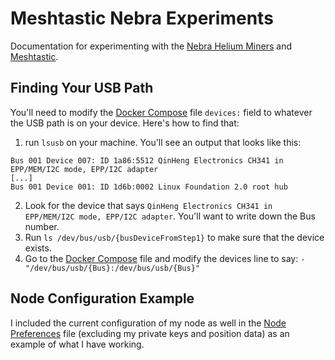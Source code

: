 # Meshtastic Nebra Experiments
Documentation for experimenting with the [Nebra Helium Miners](https://www.ebay.com/itm/205168616664) and [Meshtastic](https://meshtastic.org).

## Finding Your USB Path
You'll need to modify the [Docker Compose](docker-compose.yml) file `devices:` field to whatever the USB path is on your device. Here's how to find that:
1. run `lsusb` on your machine. You'll see an output that looks like this:
```
Bus 001 Device 007: ID 1a86:5512 QinHeng Electronics CH341 in EPP/MEM/I2C mode, EPP/I2C adapter
[...]
Bus 001 Device 001: ID 1d6b:0002 Linux Foundation 2.0 root hub
```
2. Look for the device that says `QinHeng Electronics CH341 in EPP/MEM/I2C mode, EPP/I2C adapter`. You'll want to write down the Bus number.
3. Run `ls /dev/bus/usb/{busDeviceFromStep1}` to make sure that the device exists.
4. Go to the [Docker Compose](docker-compose.yml) file and modify the devices line to say: `- "/dev/bus/usb/{Bus}:/dev/bus/usb/{Bus}"`

## Node Configuration Example
I included the current configuration of my node as well in the [Node Preferences](node_prefs.yml) file (excluding my private keys and position data) as an example of what I have working.
